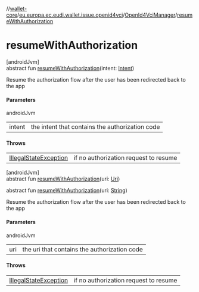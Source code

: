 //[wallet-core](../../../index.md)/[eu.europa.ec.eudi.wallet.issue.openid4vci](../index.md)/[OpenId4VciManager](index.md)/[resumeWithAuthorization](resume-with-authorization.md)

# resumeWithAuthorization

[androidJvm]\
abstract fun [resumeWithAuthorization](resume-with-authorization.md)(intent: [Intent](https://developer.android.com/reference/kotlin/android/content/Intent.html))

Resume the authorization flow after the user has been redirected back to the app

#### Parameters

androidJvm

| | |
|---|---|
| intent | the intent that contains the authorization code |

#### Throws

| | |
|---|---|
| [IllegalStateException](https://kotlinlang.org/api/latest/jvm/stdlib/kotlin/-illegal-state-exception/index.html) | if no authorization request to resume |

[androidJvm]\
abstract fun [resumeWithAuthorization](resume-with-authorization.md)(uri: [Uri](https://developer.android.com/reference/kotlin/android/net/Uri.html))

abstract fun [resumeWithAuthorization](resume-with-authorization.md)(uri: [String](https://kotlinlang.org/api/latest/jvm/stdlib/kotlin/-string/index.html))

Resume the authorization flow after the user has been redirected back to the app

#### Parameters

androidJvm

| | |
|---|---|
| uri | the uri that contains the authorization code |

#### Throws

| | |
|---|---|
| [IllegalStateException](https://kotlinlang.org/api/latest/jvm/stdlib/kotlin/-illegal-state-exception/index.html) | if no authorization request to resume |
